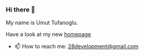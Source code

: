 ### Hi there 👋

My name is Umut Tufanoglu.

Have a look at my new [homepage](https://umuttufanoglu.dev/)

- 📫 How to reach me: 28development@gmail.com
